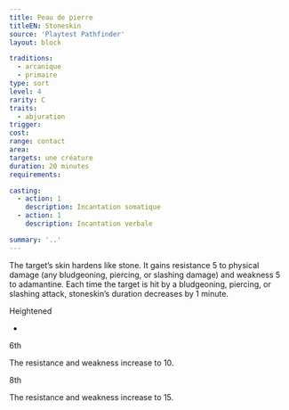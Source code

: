 ```yaml
---
title: Peau de pierre
titleEN: Stoneskin
source: 'Playtest Pathfinder'
layout: block

traditions:
  - arcanique
  - primaire
type: sort
level: 4
rarity: C
traits:
  - abjuration
trigger: 
cost: 
range: contact
area: 
targets: une créature
duration: 20 minutes
requirements: 

casting:
  - action: 1
    description: Incantation somatique
  - action: 1
    description: Incantation verbale

summary: '..'
---
```

The target’s skin hardens like stone. It gains resistance 5 to physical damage (any bludgeoning, piercing, or slashing damage) and weakness 5 to adamantine. Each time the target is hit by a bludgeoning, piercing, or slashing attack, stoneskin’s duration decreases by 1 minute.

Heightened

-

6th

The resistance and weakness increase to 10.

8th

The resistance and weakness increase to 15.